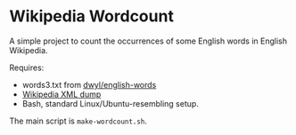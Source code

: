 # Wikipedia Wordcount

A simple project to count the occurrences of some English words in English Wikipedia.

Requires:

- words3.txt from [dwyl/english-words](https://github.com/dwyl/english-words)
- [Wikipedia XML dump](https://en.wikipedia.org/wiki/Wikipedia:Database_download#English-language_Wikipedia)
- Bash, standard Linux/Ubuntu-resembling setup.

The main script is `make-wordcount.sh`.
